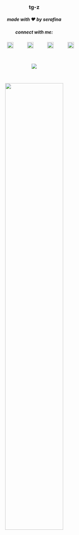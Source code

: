 <p align="center">
  <h3 align="center">tg-z</h3>
  <h5 align="center">made with ❤️ by serafina</h5>
  <h5 align="center">connect with me:</h5>
<p align="center">
&nbsp;&nbsp;&nbsp; &nbsp;&nbsp;&nbsp;&nbsp;&nbsp;
<a href="https://twitter.com/parasite______"><img src="https://img.icons8.com/android/24/000000/twitter.png" height="20px" width="20px"/></a>
&nbsp;&nbsp;&nbsp; &nbsp;&nbsp;&nbsp;&nbsp;&nbsp;
<a href="https://www.are.na/tg-z"><img src="https://d2hp0ptr16qg89.cloudfront.net/assets/127302a/touch-icon-iphone-retina.png" height="20px" width="20px"/></a>
&nbsp;&nbsp;&nbsp; &nbsp;&nbsp;&nbsp;&nbsp;&nbsp;
<a href="https://github.com/tg-z"><img src="https://img.icons8.com/material-sharp/24/000000/github.png" height="20px" width="20px"/></a>
&nbsp;&nbsp;&nbsp; &nbsp;&nbsp;&nbsp;&nbsp;&nbsp;
<a href="https://dev.to/parasite______">
  <img src="https://d2fltix0v2e0sb.cloudfront.net/dev-badge.svg" alt="evalchan's dev.to profile" height="20" width="20"></a>
</p>
<br>

  <p align = "center">
    <img src="https://github-readme-stats.vercel.app/api?username=tg-z&show_icons=true"/>
  </p>
<br>
  <p align = "center">
  <a href="https://wakatime.com"><img src="https://wakatime.com/share/@a0fe3309-ca59-430f-a67d-5ba8d95a5b2c/84b06af2-f460-4326-af31-073697e73e20.svg" width="60%" height="60%" /></a>
  </p> 
